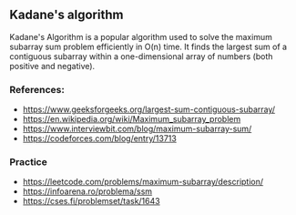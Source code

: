 Kadane's algorithm
------------------
Kadane's Algorithm is a popular algorithm used to solve the maximum subarray sum problem efficiently in O(n) time. It finds the largest sum of a contiguous subarray within a one-dimensional array of numbers (both positive and negative).

### References:
- https://www.geeksforgeeks.org/largest-sum-contiguous-subarray/
- https://en.wikipedia.org/wiki/Maximum_subarray_problem
- https://www.interviewbit.com/blog/maximum-subarray-sum/
- https://codeforces.com/blog/entry/13713

### Practice
- https://leetcode.com/problems/maximum-subarray/description/
- https://infoarena.ro/problema/ssm
- https://cses.fi/problemset/task/1643
